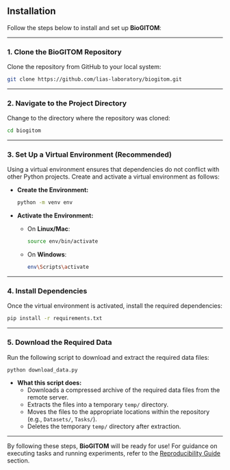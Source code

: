 ## Installation

Follow the steps below to install and set up **BioGITOM**:

---

### 1. Clone the BioGITOM Repository

Clone the repository from GitHub to your local system:

```bash
git clone https://github.com/lias-laboratory/biogitom.git
```

---

### 2. Navigate to the Project Directory

Change to the directory where the repository was cloned:

```bash
cd biogitom
```

---

### 3. Set Up a Virtual Environment (Recommended)

Using a virtual environment ensures that dependencies do not conflict with other Python projects. Create and activate a virtual environment as follows:

- **Create the Environment:**

  ```bash
  python -m venv env
  ```

- **Activate the Environment:**

  - On **Linux/Mac**:
    ```bash
    source env/bin/activate
    ```
  - On **Windows**:
    ```bash
    env\Scripts\activate
    ```

---

### 4. Install Dependencies

Once the virtual environment is activated, install the required dependencies:

```bash
pip install -r requirements.txt
```

---

### 5. Download the Required Data

Run the following script to download and extract the required data files:

```bash
python download_data.py
```

- **What this script does:**
  - Downloads a compressed archive of the required data files from the remote server.
  - Extracts the files into a temporary `temp/` directory.
  - Moves the files to the appropriate locations within the repository (e.g., `Datasets/`, `Tasks/`).
  - Deletes the temporary `temp/` directory after extraction.

---

By following these steps, **BioGITOM** will be ready for use! For guidance on executing tasks and running experiments, refer to the [Reproducibility Guide](./BioGITOM_Usage.md) section.